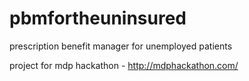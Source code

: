 # pbmfortheuninsured
prescription benefit manager for unemployed patients

project for mdp hackathon - http://mdphackathon.com/
